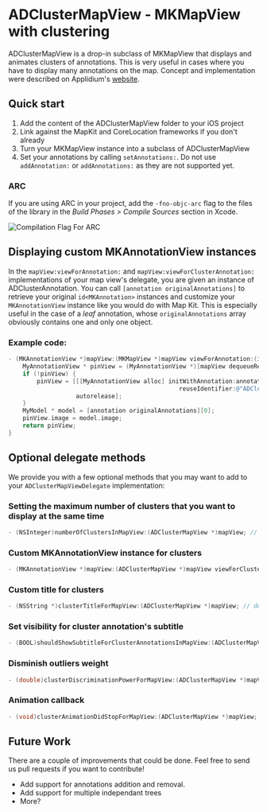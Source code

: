 # ADClusterMapView - MKMapView with clustering

ADClusterMapView is a drop-in subclass of MKMapView that displays and animates clusters of annotations. This is very useful in cases where you have to display many annotations on the map. Concept and implementation were described on Applidium's [website][].

[website]: http://applidium.com/en/news/too_many_pins_on_your_map/

## Quick start

1. Add the content of the ADClusterMapView folder to your iOS project
2. Link against the MapKit and CoreLocation frameworks if you don't already
3. Turn your MKMapView instance into a subclass of ADClusterMapView
4. Set your annotations by calling `setAnnotations:`. Do not use `addAnnotation:` or `addAnnotations:` as they are not supported yet.

### ARC
If you are using ARC in your project, add the `-fno-objc-arc` flag to the files of the library in the *Build Phases > Compile Sources* section in Xcode.

![Compilation Flag For ARC](http://i.imgur.com/sCqoSjq.png)

## Displaying custom MKAnnotationView instances

In the `mapView:viewForAnnotation:` and `mapView:viewForClusterAnnotation:` implementations of your map view's delegate, you are given an instance of ADClusterAnnotation. You can call `[annotation originalAnnotations]` to retrieve your original `id<MKAnnotation>` instances and customize your `MKAnnotationView` instance like you would do with Map Kit.
This is especially useful in the case of a *leaf* annotation, whose `originalAnnotations` array obviously contains one and only one object.

### Example code:
```objective-c
- (MKAnnotationView *)mapView:(MKMapView *)mapView viewForAnnotation:(id<MKAnnotation>)annotation {
    MyAnnotationView * pinView = (MyAnnotationView *)[mapView dequeueReusableAnnotationViewWithIdentifier:@"ADClusterableAnnotation"];
    if (!pinView) {
        pinView = [[[MyAnnotationView alloc] initWithAnnotation:annotation
                                                reuseIdentifier:@"ADClusterableAnnotation"]
                   autorelease];
    }
    MyModel * model = [annotation originalAnnotations][0];
    pinView.image = model.image;
    return pinView;
}
```

## Optional delegate methods

We provide you with a few optional methods that you may want to add to your `ADClusterMapViewDelegate` implementation:

### Setting the maximum number of clusters that you want to display at the same time

```objective-c
- (NSInteger)numberOfClustersInMapView:(ADClusterMapView *)mapView; // default: 32
```

### Custom MKAnnotationView instance for clusters

```objective-c
- (MKAnnotationView *)mapView:(ADClusterMapView *)mapView viewForClusterAnnotation:(id <MKAnnotation>)annotation; // default: same as returned by mapView:viewForAnnotation:
```

### Custom title for clusters

```objective-c
- (NSString *)clusterTitleForMapView:(ADClusterMapView *)mapView; // default : @"%d elements"
```

### Set visibility for cluster annotation's subtitle

```objective-c
- (BOOL)shouldShowSubtitleForClusterAnnotationsInMapView:(ADClusterMapView *)mapView; // default: YES
```

### Disminish outliers weight

```objective-c
- (double)clusterDiscriminationPowerForMapView:(ADClusterMapView *)mapView; // This parameter emphasize the discrimination of annotations which are far away from the center of mass. default: 1.0 (no discrimination applied)
```

### Animation callback

```objective-c
- (void)clusterAnimationDidStopForMapView:(ADClusterMapView *)mapView;
```

## Future Work

There are a couple of improvements that could be done. Feel free to send us pull requests if you want to contribute!

- Add support for annotations addition and removal.
- Add support for multiple independant trees
- More?
